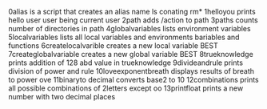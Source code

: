 0alias is a script that creates an alias name ls conating rm*
1helloyou prints hello user user  being current user
2path adds /action to path
3paths counts number of directories in path
4globalvariables lists environment variables
5localvariables lists all local variables and environments bariables and functions
6createlocalvarible creates a new local variable BEST
7createglobalvariable creates a new global variable BEST
8trueknowledge prints addition of 128 abd value in trueknowledge
9divideandrule prints division of power and rule
10loveexponentbreath displays results of breath to power ove
11binaryto decimal converts base2 to 10
12combinations prints all possible combinations of 2letters except oo
13printfloat prints a new number with two decimal places
